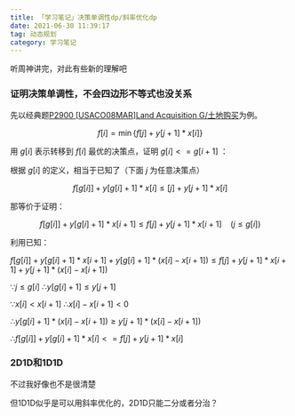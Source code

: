 ```yaml
---
title: 「学习笔记」决策单调性dp/斜率优化dp
date: 2021-06-30 11:39:17
tag: 动态规划
category: 学习笔记
---
```

听周神讲完，对此有些新的理解吧

### 证明决策单调性，不会四边形不等式也没关系

先以经典题[P2900 [USACO08MAR]Land Acquisition G/土地购买](https://www.luogu.com.cn/problem/P2900)为例。

$$f[i]=\min\{f[j]+y[j+1]*x[i]\}$$

用 $g[i]$ 表示转移到 $f[i]$ 最优的决策点，证明 $g[i]<=g[i+1]$ ：

根据 $g[i]$ 的定义，相当于已知了（下面 $j$ 为任意决策点）

$$f[g[i]]+y[g[i]+1]*x[i]≤[j]+y[j+1]*x[i]$$

那等价于证明：

$$f[g[i]]+y[g[i]+1]*x[i+1]≤f[j]+y[j+1]*x[i+1]\ \ \ \ (j≤g[i])$$

利用已知：

$f[g[i]]+y[g[i]+1]*x[i+1]+y[g[i]+1]*(x[i]-x[i+1])≤f[j]+y[j+1]*x[i+1]+y[j+1]*(x[i]-x[i+1])$

$∵j≤g[i]\ ∴y[g[i]+1]≤y[j+1]$

$∵x[i]<x[i+1]\ ∴x[i]-x[i+1]<0$

$∴y[g[i]+1]*(x[i]-x[i+1])≥y[j+1]*(x[i]-x[i+1])$

$∴f[g[i]]+y[g[i]+1]*x[i]<=f[j]+y[j+1]*x[i]$

### 2D1D和1D1D

不过我好像也不是很清楚

但1D1D似乎是可以用斜率优化的，2D1D只能二分或者分治？
